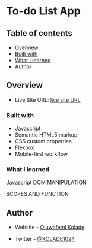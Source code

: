 # To-do List App
 

## Table of contents

  - [Overview](#overview)
  - [Built with](#built-with)
  - [What I learned](#what-i-learned)
  - [Author](#author)

## Overview




- Live Site URL: [live site URL](https://kolade1024.github.io/To-do_List)



### Built with
- Javascript
- Semantic HTML5 markup
- CSS custom properties
- Flexbox
- Mobile-first workflow



### What I learned

Javascript DOM MANIPULATION

SCOPES AND FUNCTION

## Author

- Website - [Oluwafemi Kolade](https://www.your-site.com)

- Twitter - [@KOLADE1024](https://www.twitter.com/KOLADE1024)


